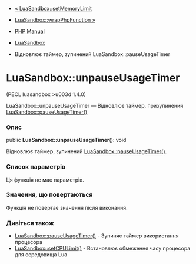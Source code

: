 - [« LuaSandbox::setMemoryLimit](luasandbox.setmemorylimit.md)
- [LuaSandbox::wrapPhpFunction »](luasandbox.wrapphpfunction.md)

- [PHP Manual](index.md)
- [LuaSandbox](class.luasandbox.md)
- Відновлює таймер, зупинений LuaSandbox::pauseUsageTimer

# LuaSandbox::unpauseUsageTimer

(PECL luasandbox \>u003d 1.4.0)

LuaSandbox::unpauseUsageTimer — Відновлює таймер, призупинений
[LuaSandbox::pauseUsageTimer()](luasandbox.pauseusagetimer.md)

### Опис

public **LuaSandbox::unpauseUsageTimer**(): void

Відновлює таймер, зупинений
[LuaSandbox::pauseUsageTimer()](luasandbox.pauseusagetimer.md).

### Список параметрів

Ця функція не має параметрів.

### Значення, що повертаються

Функція не повертає значення після виконання.

### Дивіться також

- [LuaSandbox::pauseUsageTimer()](luasandbox.pauseusagetimer.md) -
Зупиняє таймер використання процесора
- [LuaSandbox::setCPULimit()](luasandbox.setcpulimit.md) -
Встановлює обмеження часу процесора для середовища Lua
